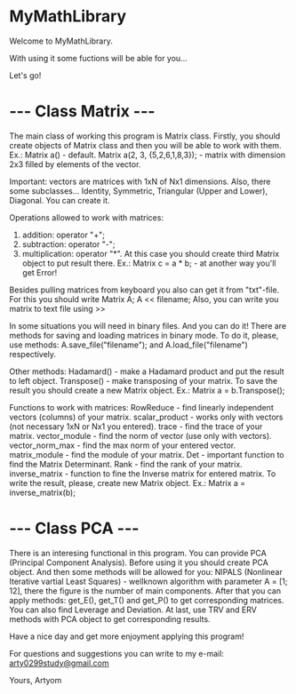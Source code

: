 # MyMathLibrary
Welcome to MyMathLibrary.

With using it some fuctions will be able for you...

Let's go!

# --- Class Matrix ---

The main class of working this program is Matrix class.
Firstly, you should create objects of Matrix class and then you will be able to work with them.
Ex.:
Matrix a() - default.
Matrix a(2, 3, {5,2,6,1,8,3}); - matrix with dimension 2x3 filled by elements of the vector.

Important: vectors are matrices with 1xN of Nx1 dimensions.
Also, there some subclasses...
Identity, Symmetric, Triangular (Upper and Lower), Diagonal. You can create it.

Operations allowed to work with matrices:
1) addition: operator "+";
2) subtraction: operator "-";
3) multiplication: operator "*". At this case you should create third Matrix object to put result there.
Ex.: Matrix c = a * b; - at another way you'll get Error!

Besides pulling matrices from keyboard you also can get it from "txt"-file. For this you should write Matrix A; A << filename;
Also, you can write you matrix to text file using >>

In some situations you will need in binary files. And you can do it! There are methods for saving and loading matrices in binary mode.
To do it, please, use methods: A.save_file("filename"); and A.load_file("filename") respectively.

Other methods:
Hadamard() - make a Hadamard product and put the result to left object.
Transpose() - make transposing of your matrix. To save the result you should create a new Matrix object. Ex.: Matrix a = b.Transpose();

Functions to work with matrices:
RowReduce - find linearly independent vectors (columns) of your matrix.
scalar_product - works only with vectors (not necessary 1xN or Nx1 you entered).
trace - find the trace of your matrix.
vector_module - find the norm of vector (use only with vectors).
vector_norm_max - find the max norm of your entered vector.
matrix_module - find the module of your matrix.
Det - important function to find the Matrix Determinant.
Rank - find the rank of your matrix.
inverse_matrix - function to fine the Inverse matrix for entered matrix. To write the result, please, create new Matrix object. Ex.: Matrix a = inverse_matrix(b);

# --- Class PCA ---
There is an interesing functional in this program. You can provide PCA (Principal Component Analysis).
Before using it you should create PCA object.
And then some methods will be allowed for you:
NIPALS (Nonlinear Iterative vartial Least Squares) - wellknown algorithm with parameter A = [1; 12], there the figure is the number of main components.
After that you can apply methods: get_E(), get_T() and get_P() to get corresponding matrices.
You can also find Leverage and Deviation.
At last, use TRV and ERV methods with PCA object to get corresponding results.

Have a nice day and get more enjoyment applying this program!

For questions and suggestions you can write to my e-mail:
arty0299study@gmail.com

Yours,
Artyom
